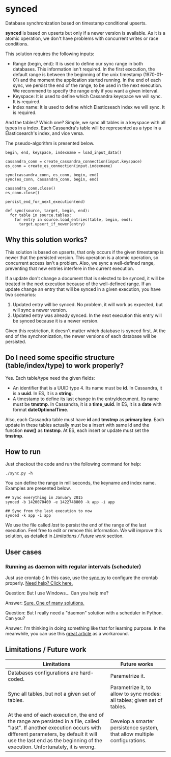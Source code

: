 # synced
Database synchronization based on timestamp conditional upserts.

**synced** is based on upserts but only if a newer version is available.  As it is a atomic operation, we don't have problems with concurrent writes or race conditions.

This solution requires the following inputs:

* Range (begin, end): It is used to define our sync range in both databases.  This information isn't required.  In the first execution, the default range is between the beginning of the unix timestamp (1970-01-01) and the moment the application started running.  In the end of each sync, we persist the end of the range, to be used in the next execution.  We recommend to specify the range only if you want a given interval.
* Keyspace: It is used to define which Cassandra keyspace we will sync.  It is required.
* Index name: It is used to define which Elasticseach index we will sync.  It is required.

And the tables?  Which one?  Simple, we sync all tables in a keyspace with all types in a index.  Each Cassandra's table will be represented as a type in a Elasticsearch's index, and vice versa.

The pseudo-algorithm is presented below.

```
begin, end, keyspace, indexname = load_input_data()

cassandra_conn = create_cassandra_connection(input.keyspace)
es_conn = create_es_connection(input.indexname)

sync(cassandra_conn, es_conn, begin, end)
sync(es_conn, cassandra_conn, begin, end)

cassandra_conn.close()
es_conn.close()

persist_end_for_next_execution(end)

def sync(source, target, begin, end):
  for table in source.tables:
    for entry in source.load_entries(table, begin, end):
      target.upsert_if_newer(entry)
```

## Why this solution works?

This solution is based on upserts, that only occurs if the given timestamp is newer that the persisted version.  This operation is a atomic operation, so concurrent access isn't a problem.  Also, we sync a well-defined range, preventing that new entries interfere in the current execution.  

If a update don't change a document that is selected to be synced, it will be treated in the next execution because of the well-defined range.  If an update change an entry that will be synced in a given execution, you have two scenarios:

1. Updated entry will be synced.  No problem, it will work as expected, but will sync a newer version.
2. Updated entry was already synced.  In the next execution this entry will be synced because it is a newer version.

Given this restriction, it doesn't matter which database is synced first. At the end of the synchronization, the newer versions of each database will be persisted.

## Do I need some specific structure (table/index/type) to work properly?

Yes.  Each table/type need the given fields:

* An identifier that is a UUID type 4. Its name must be **id**.  In Cassandra, it is a **uuid**.  In ES, it is a **string**.
* A timestamp to define its last change in the entry/document.  Its name must be **tmstmp**.  In Cassandra, it is a **time_uuid**.  In ES, it is a **date** with format **dateOptionalTime**.

Also, each Cassandra table must have **id** and **tmstmp** as **primary key**.  Each update in these tables actually must be a insert with same id and the function **now()** as **tmstmp**.  At ES, each insert or update must set the **tmstmp**.

## How to run

Just checkout the code and run the following command for help:

```
./sync.py -h
```

You can define the range in milliseconds, the keyname and index name.  Examples are presented below.

```
## Sync everything in January 2015
synced -b 1420070400 -e 1422748800 -k app -i app

## Sync from the last execution to now
synced -k app -i app
```

We use the file called *last* to persist the end of the range of the last execution.  Feel free to edit or remove this information.  We will improve this solution, as detailed in *Limitations / Future work* section.

## User cases

### Running as daemon with regular intervals (scheduler)

Just use crontab :)  In this case, use the [sync.py](https://github.com/robertowm/synced/blob/master/sync.py) to configure the crontab properly. [Need help? Click here.](https://help.ubuntu.com/community/CronHowto)

Question:  But I use Windows...  Can you help me?

Answer:  [Sure.  One of many solutions.](http://www.ubuntu.com/download)

Question:  But I really need a "daemon" solution with a scheduler in Python.  Can you?

Answer:  I'm thinking in doing something like that for learning purpose.  In the meanwhile, you can use this [great article](http://simeonfranklin.com/blog/2012/aug/14/scheduling-tasks-python/) as a workaround.

## Limitations / Future work

| Limitations | Future works |
|--------------------------------------------------------------------------------------------------------------------------------------------------------------------------------------------------------------------------------------------------------|---------------------------------------------------------------------------|
| Databases configurations are hard-coded. | Parametrize it. |
| Sync all tables, but not a given set of tables. | Parametrize it, to allow to sync modes: all tables; given set of tables. |
| At the end of each execution, the end of the range are persisted in a file, called "last".  If another execution occurs with different parameters, by default it will use the last end as the beginning of the execution.  Unfortunately, it is wrong. | Develop a smarter persistence system, that allow multiple configurations. |
